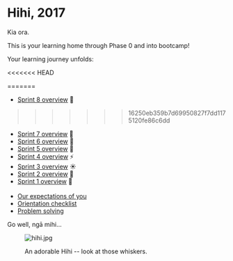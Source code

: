 # Hihi, 2017

Kia ora.

This is your learning home through Phase 0 and into bootcamp!

Your learning journey unfolds:

<!--- [Sprint 9 overview](/sprints/9-overview) :balloon:-->
<<<<<<< HEAD
<!--- [Sprint 8 overview](/sprints/8-overview) :cherry_blossom:-->
=======
- [Sprint 8 overview](/sprints/8-overview) :cherry_blossom:
>>>>>>> 16250eb359b7d69950827f7dd1175120fe86c6dd
- [Sprint 7 overview](/sprints/7-overview) :sunflower:
- [Sprint 6 overview](/sprints/6-overview) :honeybee:
- [Sprint 5 overview](/sprints/5-overview) :sunflower:
- [Sprint 4 overview](/sprints/4-overview) :zap:
- [Sprint 3 overview](/sprints/3-overview) :sunny:
- [Sprint 2 overview](/sprints/2-overview) :tada:
- [Sprint 1 overview](/sprints/1-overview) :seedling:
<br><br>
- [Our expectations of you](https://github.com/dev-academy-programme/orientation/tree/master/expectations)
- [Orientation checklist](https://github.com/dev-academy-programme/orientation)
- [Problem solving](https://github.com/dev-academy-programme/curriculum/blob/master/concepts/problem-solving/README.md)

Go well, ngā mihi...

<figure>
  <img src="https://c1.staticflickr.com/5/4008/4344614956_8575ab53b7_b.jpg" alt="hihi.jpg"><br>
  <figcaption>
    <p>An adorable Hihi -- look at those whiskers.</p>
  </figcaption>
</figure>
